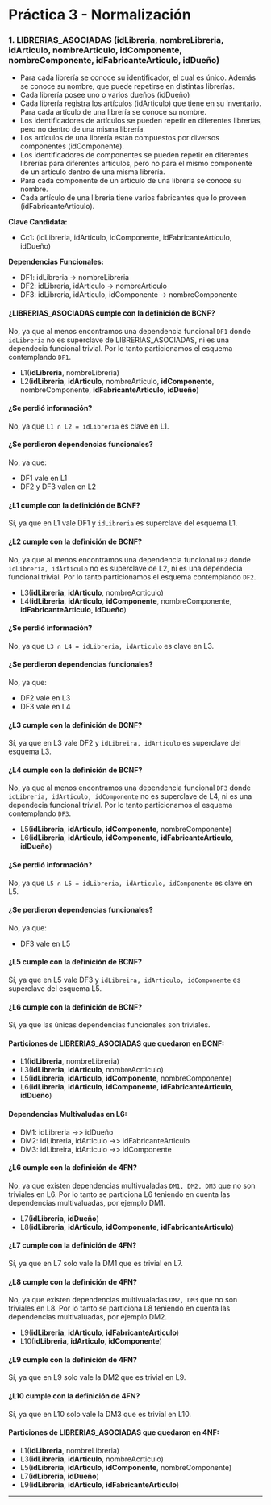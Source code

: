 # Práctica 3 - Normalización

### 1. LIBRERIAS_ASOCIADAS (idLibreria, nombreLibreria, idArticulo, nombreArticulo, idComponente, nombreComponente, idFabricanteArticulo, idDueño)

* Para cada librería se conoce su identificador, el cual es único. Además se conoce su nombre, que puede repetirse en distintas librerías.
* Cada librería posee uno o varios dueños (idDueño)
* Cada librería registra los artículos (idArticulo) que tiene en su inventario. Para cada artículo de una librería se conoce su nombre. 
* Los identificadores de artículos se pueden repetir en diferentes librerías, pero no dentro de una misma librería.
* Los artículos de una librería están compuestos por diversos componentes (idComponente). 
* Los identificadores de componentes se pueden repetir en diferentes librerías para diferentes artículos, pero no para el mismo componente de un artículo dentro de una misma librería. 
* Para cada componente de un artículo de una librería se conoce su nombre.
* Cada artículo de una librería tiene varios fabricantes que lo proveen (idFabricanteArticulo).

**Clave Candidata:**
* Cc1: (idLibreria, idArticulo, idComponente, idFabricanteArtículo, idDueño)

**Dependencias Funcionales:**
* DF1: idLibreria -> nombreLibreria
* DF2: idLibreria, idArticulo -> nombreArticulo
* DF3: idLibreria, idArticulo, idComponente -> nombreComponente


#### ¿LIBRERIAS_ASOCIADAS cumple con la definición de BCNF?

No, ya que al menos encontramos una dependencia funcional `DF1` donde `idLibreria` no es superclave de LIBRERIAS_ASOCIADAS, ni es una dependecia funcional trivial. Por lo tanto particionamos el esquema contemplando `DF1`.

* L1(**idLibreria**, nombreLibreria)
* L2(**idLibreria**, **idArticulo**, nombreArticulo, **idComponente**, nombreComponente, **idFabricanteArticulo**, **idDueño**)

#### ¿Se perdió información?

No, ya que `L1 ∩ L2 = idLibreria` es clave en L1.

#### ¿Se perdieron dependencias funcionales?

No, ya que:

* DF1 vale en L1
* DF2 y DF3 valen en L2

#### ¿L1 cumple con la definición de BCNF?

Sí, ya que en L1 vale DF1 y `idLibreria` es superclave del esquema L1.

#### ¿L2 cumple con la definición de BCNF?

No, ya que al menos encontramos una dependencia funcional `DF2` donde `idLibreria, idArticulo` no es superclave de L2, ni es una dependecia funcional trivial. Por lo tanto particionamos el esquema contemplando `DF2`.

* L3(**idLibreria**, **idArticulo**, nombreAcrticulo)
* L4(**idLibreria**, **idArticulo**, **idComponente**, nombreComponente, **idFabricanteArticulo**, **idDueño**)

#### ¿Se perdió información?

No, ya que `L3 ∩ L4 = idLibreria, idArticulo` es clave en L3.

#### ¿Se perdieron dependencias funcionales?

No, ya que:

* DF2 vale en L3
* DF3 vale en L4

#### ¿L3 cumple con la definición de BCNF?

Sí, ya que en L3 vale DF2 y `idLibreira, idArticulo` es superclave del esquema L3.

#### ¿L4 cumple con la definición de BCNF?

No, ya que al menos encontramos una dependencia funcional `DF3` donde `idLibreria, idArticulo, idComponente` no es superclave de L4, ni es una dependecia funcional trivial. Por lo tanto particionamos el esquema contemplando `DF3`.

* L5(**idLibreria**, **idArticulo**, **idComponente**, nombreComponente)
* L6(**idLibreria**, **idArticulo**, **idComponente**, **idFabricanteArticulo**, **idDueño**)

#### ¿Se perdió información?

No, ya que `L5 ∩ L5 = idLibreria, idArticulo, idComponente` es clave en L5.

#### ¿Se perdieron dependencias funcionales?

No, ya que:

* DF3 vale en L5

#### ¿L5 cumple con la definición de BCNF?

Sí, ya que en L5 vale DF3 y `idLibreira, idArticulo, idComponente` es superclave del esquema L5.

#### ¿L6 cumple con la definición de BCNF?

Sí, ya que las únicas dependencias funcionales son triviales.

#### Particiones de LIBRERIAS_ASOCIADAS que quedaron en BCNF:

* L1(**idLibreria**, nombreLibreria)
* L3(**idLibreria**, **idArticulo**, nombreAcrticulo)
* L5(**idLibreria**, **idArticulo**, **idComponente**, nombreComponente)
* L6(**idLibreria**, **idArticulo**, **idComponente**, **idFabricanteArticulo**, **idDueño**)

#### Dependencias Multivaludas en L6:

* DM1: idLibreria ->> idDueño
* DM2: idLibreria, idArticulo ->> idFabricanteArticulo
* DM3: idLibreira, idArticulo ->> idComponente

#### ¿L6 cumple con la definición de 4FN?

No, ya que existen dependencias multivualadas `DM1, DM2, DM3` que no son triviales en L6. Por lo tanto se particiona L6 teniendo en cuenta las dependencias multivaluadas, por ejemplo DM1.

* L7(**idLibreria**, **idDueño**)
* L8(**idLibreria**, **idArticulo**, **idComponente**, **idFabricanteArticulo**)

#### ¿L7 cumple con la definición de 4FN?

Sí, ya que en L7 solo vale la DM1 que es trivial en L7.

#### ¿L8 cumple con la definición de 4FN?

No, ya que existen dependencias multivualadas `DM2, DM3` que no son triviales en L8. Por lo tanto se particiona L8 teniendo en cuenta las dependencias multivaluadas, por ejemplo DM2.

* L9(**idLibreria**, **idArticulo**, **idFabricanteArticulo**)
* L10(**idLibreria**, **idArticulo**, **idComponente**)

#### ¿L9 cumple con la definición de 4FN?

Sí, ya que en L9 solo vale la DM2 que es trivial en L9.

#### ¿L10 cumple con la definición de 4FN?

Sí, ya que en L10 solo vale la DM3 que es trivial en L10.

#### Particiones de LIBRERIAS_ASOCIADAS que quedaron en 4NF:

* L1(**idLibreria**, nombreLibreria)
* L3(**idLibreria**, **idArticulo**, nombreAcrticulo)
* L5(**idLibreria**, **idArticulo**, **idComponente**, nombreComponente)
* L7(**idLibreria**, **idDueño**)
* L9(**idLibreria**, **idArticulo**, **idFabricanteArticulo**)

---
